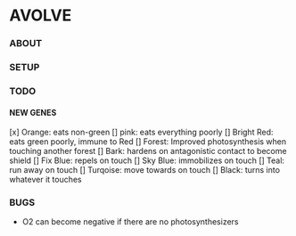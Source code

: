 # AVOLVE

### ABOUT

### SETUP

### TODO
#### NEW GENES
[x] Orange: eats non-green
[] pink: eats everything poorly
[] Bright Red: eats green poorly, immune to Red
[] Forest: Improved photosynthesis when touching another forest
[] Bark: hardens on antagonistic contact to become shield
[] Fix Blue: repels on touch
[] Sky Blue: immobilizes on touch
[] Teal: run away on touch
[] Turqoise: move towards on touch
[] Black: turns into whatever it touches

### BUGS
- O2 can become negative if there are no photosynthesizers



